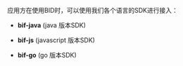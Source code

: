 应用方在使用BID时，可以使用我们各个语言的SDK进行接入：

* **bif-java**  (java 版本SDK)

* **bif-js**  (javascript 版本SDK)

* **bif-go**  (go 版本SDK)